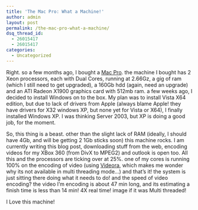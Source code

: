 ```yaml
---
title: 'The Mac Pro: What a Machine!'
author: admin
layout: post
permalink: /the-mac-pro-what-a-machine/
dsq_thread_id:
  - 26015417
  - 26015417
categories:
  - Uncategorized
---
```

Right. so a few months ago, I bought a [Mac Pro][1]. the machine I bought has 2 Xeon processors, each with Dual Cores, running at 2.66Gz, a gig of ram (which I still need to get upgraded), a 160Gb hdd (again, need an upgrade) and an ATI Radeon X1900 graphics card with 512mb ram. a few weeks ago, I decided to install Windows on to the box. My plan was to install Vista X64 edition, but due to lack of drivers from Apple (always blame Apple! they have drivers for X32 windows XP, but none yet for Vista or X64), I finally installed Windows XP. I was thinking Server 2003, but XP is doing a good job, for the moment.

So, this thing is a beast. other than the slight lack of RAM (ideally, I should have 4Gb, and will be getting 2 1Gb sticks soon) this machine rocks. I am currently writing this blog post, downloading stuff from the web, encoding videos for my XBox 360 (from DivX to MPEG2) and outlook is open too. All this and the processors are ticking over at 25%. one of my cores is running 100% on the encoding of video (using [Videora][2], which makes me wonder why its not available in multi threading mode&#8230;) and that&#8217;s it! the system is just sitting there doing what it needs to do! and the speed of video encoding? the video I&#8217;m encoding is about 47 min long, and its estimating a finish time is less than 14 min! 4X real time! image if it was Multi threaded! 

I Love this machine!

 [1]: http://www.apple.com/macpro
 [2]: http://www.videora.com/en-us/Converter/Xbox360/